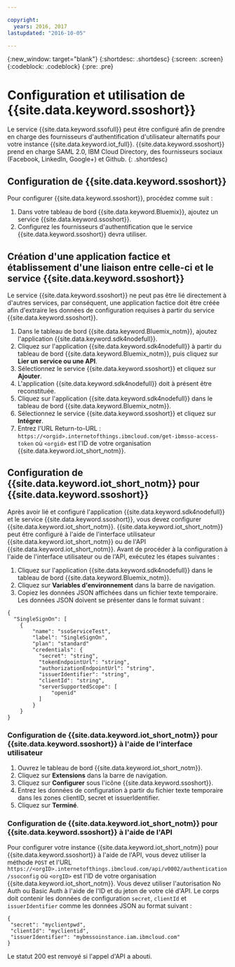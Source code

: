 ```yaml
---

copyright:
  years: 2016, 2017
lastupdated: "2016-10-05"

---
```


{:new_window: target="blank"}
{:shortdesc: .shortdesc}
{:screen: .screen}
{:codeblock: .codeblock}
{:pre: .pre}

# Configuration et utilisation de {{site.data.keyword.ssoshort}}

Le service {{site.data.keyword.ssofull}} peut être configuré afin de prendre en charge des fournisseurs d'authentification d'utilisateur alternatifs pour votre instance {{site.data.keyword.iot_full}}. {{site.data.keyword.ssoshort}} prend en charge SAML 2.0, IBM Cloud Directory, des fournisseurs sociaux (Facebook, LinkedIn, Google+) et Github.
{: .shortdesc}

## Configuration de {{site.data.keyword.ssoshort}}

Pour configurer {{site.data.keyword.ssoshort}}, procédez comme suit :

1. Dans votre tableau de bord {{site.data.keyword.Bluemix}}, ajoutez un service {{site.data.keyword.ssoshort}}.
2. Configurez les fournisseurs d'authentification que le service {{site.data.keyword.ssoshort}} devra utiliser.

## Création d'une application factice et établissement d'une liaison entre celle-ci et le service {{site.data.keyword.ssoshort}}

Le service {{site.data.keyword.ssoshort}} ne peut pas être lié directement à d'autres services, par conséquent, une application factice doit être créée afin d'extraire les données de configuration requises à partir du service {{site.data.keyword.ssoshort}}.

1. Dans le tableau de bord {{site.data.keyword.Bluemix_notm}}, ajoutez l'application {{site.data.keyword.sdk4nodefull}}.
2. Cliquez sur l'application {{site.data.keyword.sdk4nodefull}} à partir du tableau de bord {{site.data.keyword.Bluemix_notm}}, puis cliquez sur **Lier un service ou une API**.
3. Sélectionnez le service {{site.data.keyword.ssoshort}} et cliquez sur **Ajouter**.
4. L'application {{site.data.keyword.sdk4nodefull}} doit à présent être reconstituée.
5. Cliquez sur l'application {{site.data.keyword.sdk4nodefull}} dans le tableau de bord {{site.data.keyword.Bluemix_notm}}.
6. Sélectionnez le service {{site.data.keyword.ssoshort}} et cliquez sur **Intégrer**.
7. Entrez l'URL Return-to-URL :
`https://<orgid>.internetofthings.ibmcloud.com/get-ibmsso-access-token` où `<orgid>` est l'ID de votre organisation {{site.data.keyword.iot_short_notm}}.

## Configuration de {{site.data.keyword.iot_short_notm}} pour {{site.data.keyword.ssoshort}}

Après avoir lié et configuré l'application {{site.data.keyword.sdk4nodefull}} et le service {{site.data.keyword.ssoshort}}, vous devez configurer {{site.data.keyword.iot_short_notm}}. {{site.data.keyword.iot_short_notm}} peut être configuré à l'aide de l'interface utilisateur {{site.data.keyword.iot_short_notm}} ou de l'API {{site.data.keyword.iot_short_notm}}. Avant de procéder à la configuration à l'aide de l'interface utilisateur ou de l'API, exécutez les étapes suivantes :

1. Cliquez sur l'application {{site.data.keyword.sdk4nodefull}} dans le tableau de bord {{site.data.keyword.Bluemix_notm}}.
2. Cliquez sur **Variables d'environnement** dans la barre de navigation.
3. Copiez les données JSON affichées dans un fichier texte temporaire. Les données JSON doivent se présenter dans le format suivant :
```
{
  "SingleSignOn": [
    {
        "name": "ssoServiceTest",
        "label": "SingleSignOn",
        "plan": "standard"
        "credentials": {
          "secret": "string",
          "tokenEndpointUrl": "string",
          "authorizationEndpointUrl": "string",
          "issuerIdentifier": "string",
          "clientId": "string",
          "serverSupportedScope": [
              "openid"
          ]
        }
    }
}
```

### Configuration de {{site.data.keyword.iot_short_notm}} pour {{site.data.keyword.ssoshort}} à l'aide de l'interface utilisateur

1. Ouvrez le tableau de bord {{site.data.keyword.iot_short_notm}}.
2. Cliquez sur **Extensions** dans la barre de navigation.
3. Cliquez sur **Configurer** sous l'icône {{site.data.keyword.ssoshort}}.
4. Entrez les données de configuration à partir du fichier texte temporaire dans les zones clientID, secret et issuerIdentifier.
5. Cliquez sur **Terminé**.

### Configuration de {{site.data.keyword.iot_short_notm}} pour {{site.data.keyword.ssoshort}} à l'aide de l'API

Pour configurer votre instance {{site.data.keyword.iot_short_notm}} pour {{site.data.keyword.ssoshort}} à l'aide de l'API, vous devez utiliser la méthode `POST` et l'URL `https://<orgID>.internetofthings.ibmcloud.com/api/v0002/authentication/ssoconfig` où `<orgID>` est l'ID de votre organisation {{site.data.keyword.iot_short_notm}}. Vous devez utiliser l'autorisation No Auth ou Basic Auth à l'aide de l'ID et du jeton de votre clé d'API. Le corps doit contenir les données de configuration `secret`, `clientId` et `issuerIdentifier` comme les données JSON au format suivant :
```
{
 "secret": "myclientpwd",
 "clientId": "myclientid",
 "issuerIdentifier": "mybmssoinstance.iam.ibmcloud.com"
}
```

Le statut 200 est renvoyé si l'appel d'API a abouti.
